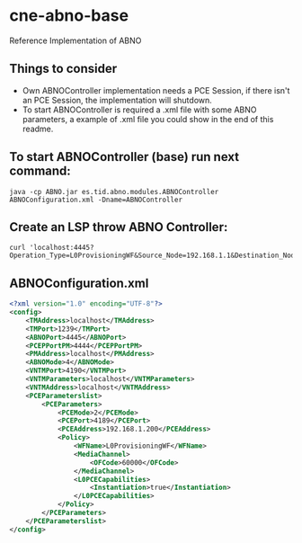 # cne-abno-base
Reference Implementation of ABNO

## Things to consider
- Own ABNOController implementation needs a PCE Session, if there isn't an PCE Session, the implementation will shutdown.
- To start ABNOController is required a .xml file with some ABNO parameters, a example of .xml file you could show in the end of this readme.


## To start ABNOController (base) run next command:
```
java -cp ABNO.jar es.tid.abno.modules.ABNOController ABNOConfiguration.xml -Dname=ABNOController
```

## Create an LSP throw ABNO Controller:
```
curl 'localhost:4445?Operation_Type=L0ProvisioningWF&Source_Node=192.168.1.1&Destination_Node=192.168.1.3&Operation=add&ID_Operation=1234&Bandwidth=30000'
```

## ABNOConfiguration.xml
```xml
<?xml version="1.0" encoding="UTF-8"?>
<config>
	<TMAddress>localhost</TMAddress>
	<TMPort>1239</TMPort>
	<ABNOPort>4445</ABNOPort>
	<PCEPPortPM>4444</PCEPPortPM>
	<PMAddress>localhost</PMAddress>
	<ABNOMode>4</ABNOMode>
	<VNTMPort>4190</VNTMPort>
	<VNTMParameters>localhost</VNTMParameters>
	<VNTMAddress>localhost</VNTMAddress>
	<PCEParameterslist>
		<PCEParameters>
			<PCEMode>2</PCEMode>
			<PCEPort>4189</PCEPort>
			<PCEAddress>192.168.1.200</PCEAddress>
			<Policy>
				<WFName>L0ProvisioningWF</WFName>
				<MediaChannel>	
					<OFCode>60000</OFCode>
				</MediaChannel>
				<L0PCECapabilities>
					<Instantiation>true</Instantiation>
				</L0PCECapabilities>
			</Policy>
		</PCEParameters>
	</PCEParameterslist>
</config>
```
